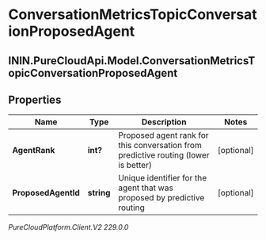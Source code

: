 # ConversationMetricsTopicConversationProposedAgent

## ININ.PureCloudApi.Model.ConversationMetricsTopicConversationProposedAgent

## Properties

|Name | Type | Description | Notes|
|------------ | ------------- | ------------- | -------------|
| **AgentRank** | **int?** | Proposed agent rank for this conversation from predictive routing (lower is better) | [optional] |
| **ProposedAgentId** | **string** | Unique identifier for the agent that was proposed by predictive routing | [optional] |



_PureCloudPlatform.Client.V2 229.0.0_
